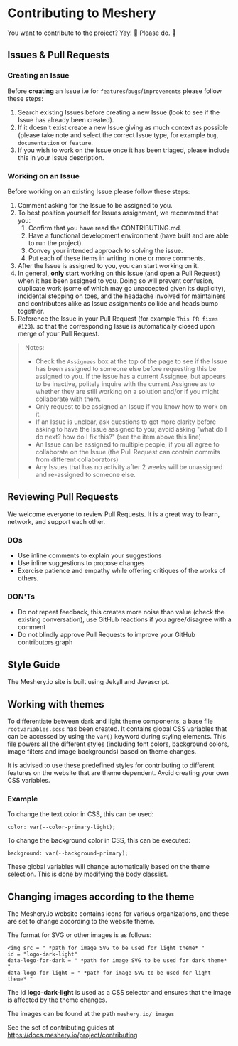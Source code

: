 # Contributing to Meshery
You want to contribute to the project? Yay! 🎈 Please do. 🎈

## Issues & Pull Requests

### Creating an Issue

Before **creating** an Issue i.e for `features`/`bugs`/`improvements` please follow these steps:


1. Search existing Issues before creating a new Issue (look to see if the Issue has already been created).
1. If it doesn't exist create a new Issue giving as much context as possible (please take note and select the correct Issue type, for example `bug`, `documentation` or `feature`.
1. If you wish to work on the Issue once it has been triaged, please include this in your Issue description.

### Working on an Issue

Before working on an existing Issue please follow these steps:

1. Comment asking for the Issue to be assigned to you.
1. To best position yourself for Issues assignment, we recommend that you:
    1. Confirm that you have read the CONTRIBUTING.md.
    1. Have a functional development environment (have built and are able to run the project).
    1. Convey your intended approach to solving the issue.
    1. Put each of these items in writing in one or more comments.
1. After the Issue is assigned to you, you can start working on it.
1. In general, **only** start working on this Issue (and open a Pull Request) when it has been assigned to you. Doing so will prevent confusion, duplicate work (some of which may go unaccepted given its duplicity), incidental stepping on toes, and the headache involved for maintainers and contributors alike as Issue assignments collide and heads bump together. 
1. Reference the Issue in your Pull Request (for example `This PR fixes #123`). so that the corresponding Issue is automatically closed upon merge of your Pull Request.

> Notes:
>
> - Check the `Assignees` box at the top of the page to see if the Issue has been assigned to someone else before requesting this be assigned to you. If the issue has a current Assignee, but appears to be inactive, politely inquire with the current Assignee as to whether they are still working on a solution and/or if you might collaborate with them.
> - Only request to be assigned an Issue if you know how to work on it.
> - If an Issue is unclear, ask questions to get more clarity before asking to have the Issue assigned to you; avoid asking "what do I do next? how do I fix this?" (see the item above this line)
> - An Issue can be assigned to multiple people, if you all agree to collaborate on the Issue (the Pull Request can contain commits from different collaborators)
> - Any Issues that has no activity after 2 weeks will be unassigned and re-assigned to someone else.

## Reviewing Pull Requests

We welcome everyone to review Pull Requests. It is a great way to learn, network, and support each other.

### DOs

- Use inline comments to explain your suggestions
- Use inline suggestions to propose changes
- Exercise patience and empathy while offering critiques of the works of others.

### DON'Ts

- Do not repeat feedback, this creates more noise than value (check the existing conversation), use GitHub reactions if you agree/disagree with a comment
- Do not blindly approve Pull Requests to improve your GitHub contributors graph

## Style Guide
The Meshery.io site is built using Jekyll and Javascript.

## Working with themes
To differentiate between dark and light theme components, a base file ```rootvariables.scss``` has been created. It contains global CSS variables that can be accessed by using the ```var()``` keyword during styling elements. This file powers all the different styles (including font colors, background colors, image filters and image backgrounds) based on theme changes.

It is advised to use these predefined styles for contributing to different features on the website that are theme dependent. Avoid creating your own CSS variables.

### Example

To change the text color in CSS, this can be used:

```
color: var(--color-primary-light);
```

To change the background color in CSS, this can be executed:
```
background: var(--background-primary);
```

These global variables will change automatically based on the theme selection. This is done by modifying the body classlist.

## Changing images according to the theme
The Meshery.io website contains icons for various organizations, and these are set to change according to the website theme.

The format for SVG or other images is as follows:
```
<img src = " *path for image SVG to be used for light theme* "
id = "logo-dark-light"
data-logo-for-dark = " *path for image SVG to be used for dark theme* "
data-logo-for-light = " *path for image SVG to be used for light theme* "
```
The id **logo-dark-light** is used as a CSS selector and ensures that the image is affected by the theme changes.

The images can be found at the path ```meshery.io/ images```

See the set of contributing guides at https://docs.meshery.io/project/contributing
